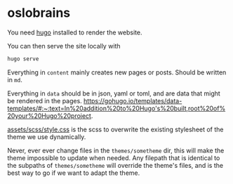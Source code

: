 # oslobrains

You need [hugo](https://gohugo.io/getting-started/installing/) installed to render the website.

You can then serve the site locally with

```sh
hugo serve
```

Everything in `content` mainly creates new pages or posts. 
Should be written in `md`.

Everything in `data` should be in json, yaml or toml, and are data that might be rendered in the pages.
https://gohugo.io/templates/data-templates/#:~:text=In%20addition%20to%20Hugo's%20built,root%20of%20your%20Hugo%20project.

[assets/scss/style.css](./assets/scss/style.css) is the scss to overwrite the existing stylesheet of the theme we use dynamically. 

Never, ever ever change files in the `themes/sometheme` dir, this will make the theme impossible to update when needed.
Any filepath that is identical to the subpaths of `themes/sometheme` will override the theme's files, and is the best way to go if we want to adapt the theme.
